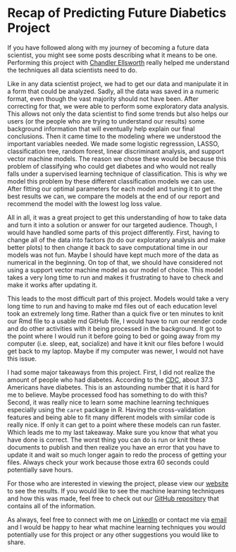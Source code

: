 # Recap of Predicting Future Diabetics Project

If you have followed along with my journey of becoming a future data scientist, you might see some posts describing what it means to be one. Performing this project with [Chandler Ellsworth](https://github.com/chandlerells) really helped me understand the techniques all data scientists need to do. 

Like in any data scientist project, we had to get our data and manipulate it in a form that could be analyzed. Sadly, all the data was saved in a numeric format, even though the vast majority should not have been. After correcting for that, we were able to perform some exploratory data analysis. This allows not only the data scientist to find some trends but also helps our users (or the people who are trying to understand our results) some background information that will eventually help explain our final conclusions. Then it came time to the modeling where we understood the important variables needed. We made some logistic regresssion, LASSO, classification tree, random forest, linear discriminant analysis, and support vector machine models. The reason we chose these would be because this problem of classifying who could get diabetes and who would not really falls under a supervised learning technique of classification. This is why we model this problem by these different classification models we can use. After fitting our optimal parameters for each model and tuning it to get the best results we can, we compare the models at the end of our report and recommend the model with the lowest log loss value. 

All in all, it was a great project to get this understanding of how to take data and turn it into a solution or answer for our targeted audience. Though, I would have handled some parts of this project differently. First, having to change all of the data into factors (to do our exploratory analysis and make better plots) to then change it back to save computational time in our models was not fun. Maybe I should have kept much more of the data as numerical in the beginning. On top of that, we should have considered not using a support vector machine model as our model of choice. This model takes a very long time to run and makes it frustrating to have to check and make it works after updating it.

This leads to the most difficult part of this project. Models would take a very long time to run and having to make md files out of each education level took an extremely long time. Rather than a quick five or ten minutes to knit our Rmd file to a usable md GitHub file, I would have to run our render code and do other activities with it being processed in the background. It got to the point where I would run it before going to bed or going away from my computer (i.e. sleep, eat, socialize) and have it knit our files before I would get back to my laptop. Maybe if my computer was newer, I would not have this issue.

I had some major takeaways from this project. First, I did not realize the amount of people who had diabetes. According to the [CDC](https://www.cdc.gov/diabetes/library/spotlights/diabetes-facts-stats.html#:~:text=Key%20findings%20include%3A,t%20know%20they%20have%20it.), about 37.3 Americans have diabetes. This is an astounding number that it is hard for me to believe. Maybe processed food has something to do with this? Second, it was really nice to learn some machine learning techniques especially using the `caret` package in R. Having the cross-validation features and being able to fit many different models with similar code is really nice. If only it can get to a point where these models can run faster. Which leads me to my last takeaway. Make sure you know that what you have done is correct. The worst thing you can do is run or knit these documents to publish and then realize you have an error that you have to update it and wait so much longer again to redo the process of getting your files. Always check your work because those extra 60 seconds could potentially save hours. 

For those who are interested in viewing the project, please view our [website](https://ericwarren9.github.io/ST-558-Project-3/) to see the results. If you would like to see the machine learning techniques and how this was made, feel free to check out our [GitHub repository](https://github.com/ericwarren9/ST-558-Project-3/tree/main) that contains all of the information.

As always, feel free to connect with me on [LinkedIn](https://www.linkedin.com/in/eric-warren-960037203/) or contact me via [email](mailto:ericwarren09@yahoo.com) and I would be happy to hear what machine learning techniques you would potentially use for this project or any other suggestions you would like to share.
